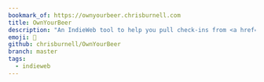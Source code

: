 ```yaml
---
bookmark_of: https://ownyourbeer.chrisburnell.com
title: OwnYourBeer
description: "An IndieWeb tool to help you pull check-ins from <a href=\"https://untappd.com\">Untappd</a>. Still a work-in-progress."
emoji: 🍻
github: chrisburnell/OwnYourBeer
branch: master
tags:
  - indieweb
---
```

